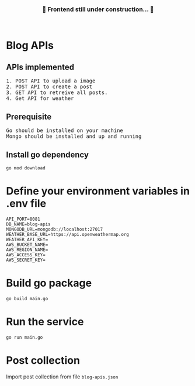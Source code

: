 <div align="center">
  <h3>🚧 Frontend still under construction... 🚧</h2>
</div><br>


# Blog APIs

## APIs implemented

<pre>
1. POST API to upload a image
2. POST API to create a post
3. GET API to retreive all posts.
4. Get API for weather 
</pre>

## Prerequisite

<pre>
Go should be installed on your machine
Mongo should be installed and up and running
</pre>

## Install go dependency

```
go mod download
```

# Define your environment variables in .env file

```
API_PORT=8081
DB_NAME=blog-apis
MONGODB_URL=mongodb://localhost:27017
WEATHER_BASE_URL=https://api.openweathermap.org
WEATHER_API_KEY=
AWS_BUCKET_NAME=
AWS_REGION_NAME=
AWS_ACCESS_KEY=
AWS_SECRET_KEY=
```

# Build go package

```
go build main.go
```

# Run the service

```
go run main.go
```

# Post collection

Import post collection from file `blog-apis.json`
